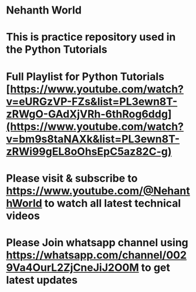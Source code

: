 # Nehanth World
# This is practice repository used in the Python Tutorials 
# Full Playlist for Python Tutorials [https://www.youtube.com/watch?v=eURGzVP-FZs&list=PL3ewn8T-zRWgO-GAdXjVRh-6thRog6ddg](https://www.youtube.com/watch?v=bm9s8taNAXk&list=PL3ewn8T-zRWi99gEL8oOhsEpC5az82C-g)
# Please visit & subscribe to https://www.youtube.com/@NehanthWorld to watch all latest technical videos  
# Please Join whatsapp channel using https://whatsapp.com/channel/0029Va4OurL2ZjCneJiJ2O0M to get latest updates
